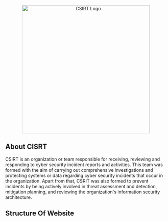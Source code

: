 <p align="center"><a href="#" target="_blank"><img src="[\Portofolio\news](https://csirt.sumbarprov.go.id/images/logocsirt.png)" width="400" alt="CSIRT Logo"></a></p>
</p>

## About CISRT

CSIRT is an organization or team responsible for receiving, reviewing and responding to cyber security incident reports and activities. This team was formed with the aim of carrying out comprehensive investigations and protecting systems or data regarding cyber security incidents that occur in the organization. Apart from that, CSRIT was also formed to prevent incidents by being actively involved in threat assessment and detection, mitigation planning, and reviewing the organization's information security architecture.

## Structure Of Website

